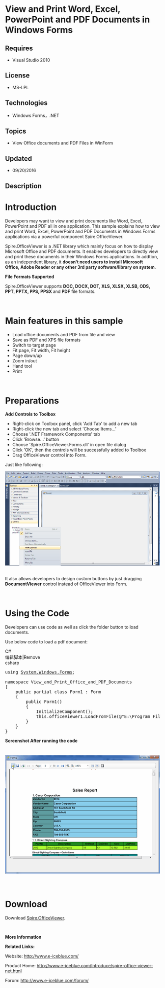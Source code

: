 # View and Print Word, Excel, PowerPoint and PDF Documents in Windows Forms
## Requires
- Visual Studio 2010
## License
- MS-LPL
## Technologies
- Windows Forms，.NET
## Topics
- View Office documents and PDF Files in WinForm
## Updated
- 09/20/2016
## Description

<h1>Introduction</h1>
<p>Developers may want to view and print documents like Word, Excel, PowerPoint and PDF all in one application. This sample explains how to view and print Word, Excel, PowerPoint and PDF Documents in Windows Forms applications via a powerful component Spire.OfficeViewer.</p>
<p>Spire.OfficeViewer is a .NET library which&nbsp;mainly focus on how to display Microsoft Office and PDF&nbsp;documents. It enables developers to directly view and print these documents in their Windows Forms&nbsp;applications. In addtion, as&nbsp;an&nbsp;independent&nbsp;library,
 it&nbsp;<strong>doesn't need&nbsp;users to install&nbsp;Microsoft Office,&nbsp;Adobe Reader or any other 3rd party software/library on system</strong>.</p>
<p><strong>File Formats&nbsp;<strong>Supported&nbsp;</strong></strong></p>
<p>Spire.OfficeViewer supports&nbsp;<strong>DOC, DOCX, DOT, XLS, XLSX, XLSB, ODS, PPT, PPTX, PPS, PPSX
</strong>and <strong>PDF</strong>&nbsp;file formats.</p>
<p>&nbsp;</p>
<h1><strong>Main features in this sample</strong></h1>
<ul>
<li>Load office documents and PDF from file and view </li><li>Save as PDF and XPS file formats </li><li>Switch to target page </li><li>Fit page, Fit width, Fit height </li><li>Page down/up </li><li>Zoom in/out </li><li>Hand tool </li><li>Print </li></ul>
<p>&nbsp;</p>
<h1><strong>Preparations</strong></h1>
<p><strong>Add Controls to Toolbox</strong></p>
<ul>
<li>Right-click on Toolbox panel, click 'Add Tab' to add a new tab </li><li>Right-click the new tab and select 'Choose Items...' </li><li>Choose '.NET Framework Components' tab </li><li>Click 'Browse...' button </li><li>Choose 'Spire.OfficeViewer.Forms.dll' in open file dialog </li><li>Click 'OK', then the controls will be successfully added to Toolbox </li><li>Drag OfficeViewer control into Form. </li></ul>
<p>Just like following:</p>
<p><em><img id="159919" src="159919-add%20toolbox.gif" alt="">&nbsp; &nbsp;</em></p>
<p>It also allows developers to design custom buttons by just dragging <strong>DocumentViewer</strong>&nbsp;control&nbsp;instead of OfficeViewer into Form.</p>
<p>&nbsp;</p>
<h1>Using the Code</h1>
<p>Developers can use code as well as click the folder button to load documents.</p>
<p>Use below code to load a pdf document:</p>
<div class="scriptcode">
<div class="pluginEditHolder" pluginCommand="mceScriptCode">
<div class="title"><span>C#</span></div>
<div class="pluginLinkHolder"><span class="pluginEditHolderLink">编辑脚本</span>|<span class="pluginRemoveHolderLink">Remove</span></div>
<span class="hidden">csharp</span>

<div class="preview">
<pre class="csharp"><span class="cs__keyword">using</span>&nbsp;<a class="libraryLink" href="https://msdn.microsoft.com/en-US/library/System.Windows.Forms.aspx" target="_blank" title="Auto generated link to System.Windows.Forms">System.Windows.Forms</a>;&nbsp;&nbsp;
&nbsp;&nbsp;
<span class="cs__keyword">namespace</span>&nbsp;View_and_Print_Office_and_PDF_Documents&nbsp;&nbsp;
{&nbsp;&nbsp;
&nbsp;&nbsp;&nbsp;&nbsp;<span class="cs__keyword">public</span>&nbsp;partial&nbsp;<span class="cs__keyword">class</span>&nbsp;Form1&nbsp;:&nbsp;Form&nbsp;&nbsp;
&nbsp;&nbsp;&nbsp;&nbsp;{&nbsp;&nbsp;
&nbsp;&nbsp;&nbsp;&nbsp;&nbsp;&nbsp;&nbsp;&nbsp;<span class="cs__keyword">public</span>&nbsp;Form1()&nbsp;&nbsp;
&nbsp;&nbsp;&nbsp;&nbsp;&nbsp;&nbsp;&nbsp;&nbsp;{&nbsp;&nbsp;
&nbsp;&nbsp;&nbsp;&nbsp;&nbsp;&nbsp;&nbsp;&nbsp;&nbsp;&nbsp;&nbsp;&nbsp;InitializeComponent();&nbsp;&nbsp;
&nbsp;&nbsp;&nbsp;&nbsp;&nbsp;&nbsp;&nbsp;&nbsp;&nbsp;&nbsp;&nbsp;&nbsp;<span class="cs__keyword">this</span>.officeViewer1.LoadFromFile(@<span class="cs__string">&quot;E:\Program&nbsp;Files\Test.pdf&quot;</span>);&nbsp;&nbsp;
&nbsp;&nbsp;&nbsp;&nbsp;&nbsp;&nbsp;&nbsp;&nbsp;}&nbsp;&nbsp;
&nbsp;&nbsp;&nbsp;&nbsp;}&nbsp;&nbsp;
}&nbsp;&nbsp;
</pre>
</div>
</div>
</div>
<p><strong>Screenshot After running the code</strong></p>
<h1><img id="159925" src="159925-result.gif" alt=""></h1>
<p>&nbsp;</p>
<h1><strong>Download</strong></h1>
<p>Download <a href="http://www.e-iceblue.com/Download/download-spire-office-viewer-net.html ">
Spire.OfficeViewer</a>.</p>
<p>&nbsp;</p>
<p><strong>More Information</strong></p>
<p><strong>Related Links:</strong></p>
<p>Website:&nbsp;<a href="http://www.e-iceblue.com/">http://www.e-iceblue.com/</a></p>
<p>Product Home:&nbsp;<a href="http://www.e-iceblue.com/Introduce/word-for-net-introduce.html">http://www.e-iceblue.com/Introduce/spire-office-viewer-net.html</a></p>
<p>Forum:&nbsp;<a href="http://www.e-iceblue.com/forum/">http://www.e-iceblue.com/forum/</a></p>
